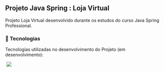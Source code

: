 

 ## Projeto Java Spring : Loja Virtual

 
Projeto Loja Virtual desenvolvido durante os estudos do curso Java Spring Professional.

### 🚀  Tecnologias

Tecnologias utilizadas no desenvolvimento do Projeto (em desenvolvimento):
<div>
<img  loading="lazy" src="">
<img  loading="lazy" src="https://img.shields.io/badge/Spring%20Boot-6DB33F.svg?style=for-the-badge&logo=Spring-Boot&logoColor=white">
 
</div>


​    
​    
